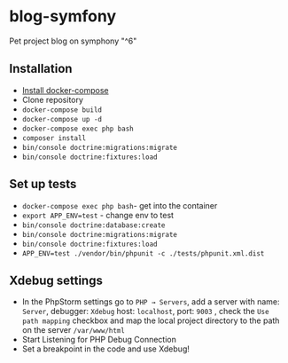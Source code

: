 # blog-symfony
Pet project blog on symphony "^6"

## Installation
* [Install docker-compose](https://docs.docker.com/compose/install/)
* Clone repository
* `docker-compose build`
* `docker-compose up -d`
* `docker-compose exec php bash`
* `composer install`
* `bin/console doctrine:migrations:migrate`
* `bin/console doctrine:fixtures:load`

## Set up tests
* `docker-compose exec php bash`- get into the container
* `export APP_ENV=test` - change env to test
* `bin/console doctrine:database:create`
* `bin/console doctrine:migrations:migrate`
* `bin/console doctrine:fixtures:load`
* `APP_ENV=test ./vendor/bin/phpunit -c ./tests/phpunit.xml.dist`

## Xdebug settings
* In the PhpStorm settings go to `PHP → Servers`, add a server with name: `Server`, debugger: `Xdebug` host: `localhost`, port: `9003` , check the `Use path mapping` checkbox and map the local project directory to the path on the server `/var/www/html`
* Start Listening for PHP Debug Connection
* Set a breakpoint in the code and use Xdebug!
